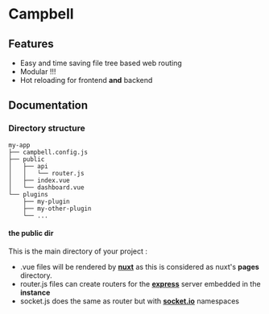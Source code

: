 # Campbell

## Features

- Easy and time saving file tree based web routing
- Modular !!!
- Hot reloading for frontend **and** backend

## Documentation

### Directory structure

```
my-app
├── campbell.config.js
├── public
│   ├── api
│   │   └── router.js
│   ├── index.vue
│   └── dashboard.vue
└── plugins
    ├── my-plugin
    ├── my-other-plugin
    └── ...
```

#### the public dir

This is the main directory of your project :

- .vue files will be rendered by [**nuxt**]("https://nuxtjs.org/") as this is considered as nuxt's **pages** directory.
- router.js files can create routers for the [**express**]("https://expressjs.com/") server embedded in the **instance**
- socket.js does the same as router but with [**socket.io**]("https://socket.io/") namespaces
